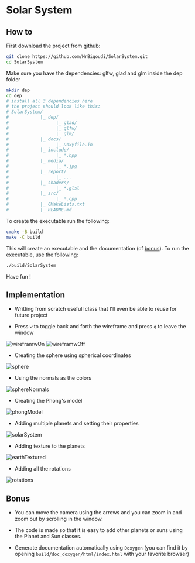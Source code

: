 # Solar System

## How to

First download the project from github:
```bash
git clone https://github.com/MrBigoudi/SolarSystem.git
cd SolarSystem
```

Make sure you have the dependencies: glfw, glad and glm inside the dep folder
```bash
mkdir dep
cd dep
# install all 3 dependencies here
# the project should look like this:
# SolarSystem/
#            |_ dep/
#                  |_ glad/
#                  |_ glfw/
#                  |_ glm/
#            |_ docs/
#                  |_ Doxyfile.in
#            |_ include/
#                  |_ *.hpp
#            |_ media/
#                  |_ *.jpg
#            |_ report/
#                  |_ ...
#            |_ shaders/
#                  |_ *.glsl
#            |_ src/
#                  |_ *.cpp
#            |_ CMakeLists.txt
#            |_ README.md
```

To create the executable run the following:
```bash
cmake -B build
make -C build
```

This will create an executable and the documentation (cf [bonus](#bonus)).
To run the executable, use the following:
```bash
./build/SolarSystem
```

Have fun !

## Implementation

- Writting from scratch usefull class that I'll even be able to reuse for future project

- Press `w` to toggle back and forth the wireframe and press `q` to leave the window

![wireframwOn](report/media/wireframeOn.png)
![wireframwOff](report/media/wireframeOff.png)

- Creating the sphere using spherical coordinates

![sphere](report/media/sphere.png)

- Using the normals as the colors

![sphereNormals](report/media/sphereNormals.png)

- Creating the Phong's model

![phongModel](report/media/phong.png)

- Adding multiple planets and setting their properties

![solarSystem](report/media/lights.png)

- Adding texture to the planets

![earthTextured](report/media/texture.png)

- Adding all the rotations

![rotations](report/media/rotations.png)

## Bonus

- You can move the camera using the arrows and you can zoom in and zoom out by scrolling in the window.

- The code is made so that it is easy to add other planets or suns using the Planet and Sun classes.

- Generate documentation automatically using `Doxygen` (you can find it by opening `build/doc_doxygen/html/index.html` with your favorite browser)